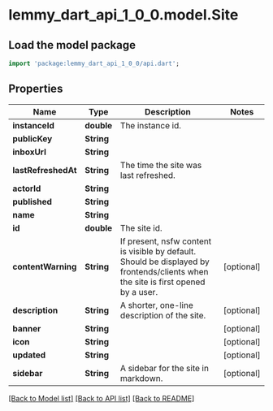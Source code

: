 # lemmy_dart_api_1_0_0.model.Site

## Load the model package
```dart
import 'package:lemmy_dart_api_1_0_0/api.dart';
```

## Properties
Name | Type | Description | Notes
------------ | ------------- | ------------- | -------------
**instanceId** | **double** | The instance id. | 
**publicKey** | **String** |  | 
**inboxUrl** | **String** |  | 
**lastRefreshedAt** | **String** | The time the site was last refreshed. | 
**actorId** | **String** |  | 
**published** | **String** |  | 
**name** | **String** |  | 
**id** | **double** | The site id. | 
**contentWarning** | **String** | If present, nsfw content is visible by default. Should be displayed by frontends/clients when the site is first opened by a user. | [optional] 
**description** | **String** | A shorter, one-line description of the site. | [optional] 
**banner** | **String** |  | [optional] 
**icon** | **String** |  | [optional] 
**updated** | **String** |  | [optional] 
**sidebar** | **String** | A sidebar for the site in markdown. | [optional] 

[[Back to Model list]](../README.md#documentation-for-models) [[Back to API list]](../README.md#documentation-for-api-endpoints) [[Back to README]](../README.md)


